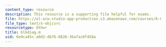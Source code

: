 ```yaml
---
content_type: resource
description: This resource is a supporting file helpful for exams.
file: https://ol-ocw-studio-app-production.s3.amazonaws.com/courses/6-079-introduction-to-convex-optimization-fall-2009/6e9ca45ca0d2db76882636a7ac0f458a_blkdiag.m
file_type: text/x-objcsrc
resourcetype: Other
title: blkdiag.m
uid: 6e9ca45c-a0d2-db76-8826-36a7ac0f458a
---
```

